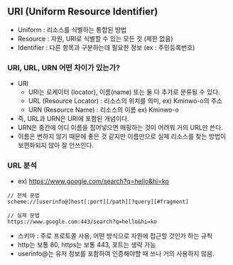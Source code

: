 ## URI (Uniform Resource Identifier)
- Uniform : 리소스를 식별하는 통합된 방법
- Resource : 자원, URI로 식별할 수 있는 모든 것 (제한 없음)
- Identifier : 다른 항목과 구분하는데 필요한 정보 (ex : 주민등록번호)

### URI, URL, URN 어떤 차이가 있는가?
- URI
    - URI는 로케이터 (locator), 이름(name) 또는 둘 다 추가로 분류될 수 있다.
    - URL (Resource Locator) : 리소스의 위치를 의미, ex) Kminwo-o의 주소
    - URN (Resource Name) : 리소스의 이름 ex) Kminwo-o
- 즉, URL과 URN은 URI에 포함된 개념이다.
- URN은 중간에 어디 이름을 집어넣으면 매핑하는 것이 어려워 거의 URL만 쓴다.
- 이름은 변하지 않기 때문에 좋은 것 같지만 이름만으로 실제 리소스를 찾는 방법이 보편화되지 않아 잘 안쓰인다.

### URL 분석
- ex) https://www.google.com/search?q=hello&hi=ko
```plain
// 전체 문법
scheme://[userinfo@]host[:port][/path][?query][#fragment]

// 실제 문법
https://www.google.com:443/search?q=hello&hi=ko
```
- 스키마 : 주로 프로토콜 사용, 어떤 방식으로 자원에 접근할 것인가 하는 규칙
- http는 보통 80, https는 보통 443, 포트는 생략 가능
- userinfo@는 유저 정보를 포함하여 인증해야할 때 쓰나 거의 사용하지 않음.
